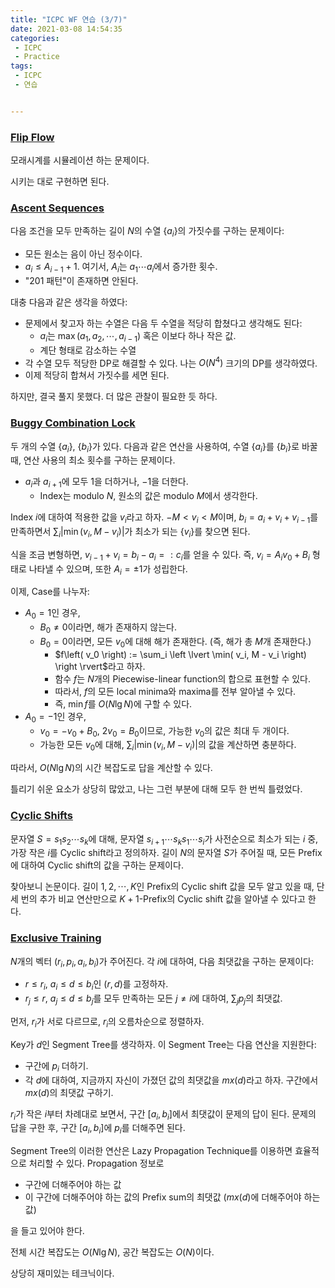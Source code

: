 ```yaml
---
title: "ICPC WF 연습 (3/7)"
date: 2021-03-08 14:54:35
categories:
 - ICPC
 - Practice
tags:
 - ICPC
 - 연습


---
```


### [Flip Flow](https://www.acmicpc.net/problem/20906)

모래시계를 시뮬레이션 하는 문제이다.

시키는 대로 구현하면 된다.



### [Ascent Sequences](https://www.acmicpc.net/problem/19401)

다음 조건을 모두 만족하는 길이 $N$의 수열 $\{ a_i \}$의 가짓수를 구하는 문제이다:

* 모든 원소는 음이 아닌 정수이다.
* $a_i \le A_{i-1} + 1$. 여기서, $A_i$는 $a_1 \cdots a_i$에서 증가한 횟수.
* "201 패턴"이 존재하면 안된다.



대충 다음과 같은 생각을 하였다:

* 문제에서 찾고자 하는 수열은 다음 두 수열을 적당히 합쳤다고 생각해도 된다:
  * $a_i$는 $\max \left( a_1, a_2, \cdots, a_{i-1} \right)$ 혹은 이보다 하나 작은 값.
  * 계단 형태로 감소하는 수열
* 각 수열 모두 적당한 DP로 해결할 수 있다. 나는 $O\left( N^4 \right)$ 크기의 DP를 생각하였다.
* 이제 적당히 합쳐서 가짓수를 세면 된다.



하지만, 결국 풀지 못했다. 더 많은 관찰이 필요한 듯 하다.



### [Buggy Combination Lock](https://www.acmicpc.net/problem/19402)

두 개의 수열 $\{ a_i \}$, $\{ b_i \}$가 있다. 다음과 같은 연산을 사용하여, 수열 $\{ a_i \}$를 $\{ b_i \}$로 바꿀 때, 연산 사용의 최소 횟수를 구하는 문제이다.

* $a_i$과 $a_{i+1}$에 모두 $1$을 더하거나, $-1$을 더한다.
  * Index는 modulo $N$, 원소의 값은 modulo $M$에서 생각한다.



Index $i$에 대하여 적용한 값을 $v_i$라고 하자. $-M < v_i < M$이며, $b_i = a_i + v_i + v_{i-1}$를 만족하면서 $\sum_i \left \lvert \min \left( v_i, M - v_i \right) \right \rvert$가 최소가 되는 $\{ v_i \}$를 찾으면 된다.

식을 조금 변형하면, $v_{i-1} + v_i = b_i - a_i =: c_i$를 얻을 수 있다. 즉, $v_i = A_i v_0 + B_i$ 형태로 나타낼 수 있으며, 또한 $A_i = \pm 1$가 성립한다.

이제, Case를 나누자:

* $A_0 = 1$인 경우,
  * $B_0 \ne 0$이라면, 해가 존재하지 않는다.
  * $B_0 = 0$이라면, 모든 $v_0$에 대해 해가 존재한다. (즉, 해가 총 $M$개 존재한다.)
    * $f\left( v_0 \right) := \sum_i \left \lvert \min( v_i, M - v_i \right) \right \rvert$라고 하자.
    * 함수 $f$는 $N$개의 Piecewise-linear function의 합으로 표현할 수 있다.
    * 따라서, $f$의 모든 local minima와 maxima를 전부 알아낼 수 있다.
    * 즉, $\min f$를 $O \left( N \lg N \right)$에 구할 수 있다.
* $A_0 = -1$인 경우,
  * $v_0 = -v_0 + B_0$, $2 v_0 = B_0$이므로, 가능한 $v_0$의 값은 최대 두 개이다.
  * 가능한 모든 $v_0$에 대해, $\sum_i \left \lvert \min \left( v_i, M - v_i \right) \right \rvert$의 값을 계산하면 충분하다.



따라서, $O\left( N \lg N \right)$의 시간 복잡도로 답을 계산할 수 있다.

틀리기 쉬운 요소가 상당히 많았고, 나는 그런 부분에 대해 모두 한 번씩 틀렸었다.



### [Cyclic Shifts](https://www.acmicpc.net/problem/19403)

문자열 $S= s_1 s_2 \cdots s_k$에 대해, 문자열 $s_{i+1} \cdots s_k s_1 \cdots s_i$가 사전순으로 최소가 되는 $i$ 중, 가장 작은 $i$를 Cyclic shift라고 정의하자. 길이 $N$의 문자열 $S$가 주어질 때, 모든 Prefix에 대하여 Cyclic shift의 값을 구하는 문제이다.

찾아보니 논문이다. 길이 $1, 2, \cdots, K$인 Prefix의 Cyclic shift 값을 모두 알고 있을 때, 단 세 번의 추가 비교 연산만으로 $K+1$-Prefix의 Cyclic shift 값을 알아낼 수 있다고 한다.



### [Exclusive Training](https://www.acmicpc.net/problem/19405)

$N$개의 벡터 $\left( r_i, p_i, a_i, b_i \right)$가 주어진다. 각 $i$에 대하여, 다음 최댓값을 구하는 문제이다:

* $r \le r_i$, $a_i \le d \le b_i$인 $(r, d)$를 고정하자.
* $r_j \le r$, $a_j \le d \le b_j$를 모두 만족하는 모든 $j \ne i$에 대하여, $\sum_j p_j$의 최댓값.



먼저, $r_i$가 서로 다르므로, $r_i$의 오름차순으로 정렬하자.

Key가 $d$인 Segment Tree를 생각하자. 이 Segment Tree는 다음 연산을 지원한다:

* 구간에 $p_i$ 더하기.
* 각 $d$에 대하여, 지금까지 자신이 가졌던 값의 최댓값을 $mx(d)$라고 하자. 구간에서 $mx(d)$의 최댓값 구하기.



$r_i$가 작은 $i$부터 차례대로 보면서, 구간 $\left[ a_i, b_i \right]$에서 최댓값이 문제의 답이 된다. 문제의 답을 구한 후, 구간 $\left[ a_i, b_i \right]$에 $p_i$를 더해주면 된다.

Segment Tree의 이러한 연산은 Lazy Propagation Technique를 이용하면 효율적으로 처리할 수 있다. Propagation 정보로

* 구간에 더해주어야 하는 값
* 이 구간에 더해주어야 하는 값의 Prefix sum의 최댓값 ($mx(d)$에 더해주어야 하는 값)

을 들고 있어야 한다.

전체 시간 복잡도는 $O \left( N \lg N \right)$, 공간 복잡도는 $O \left( N \right)$이다.



상당히 재미있는 테크닉이다.